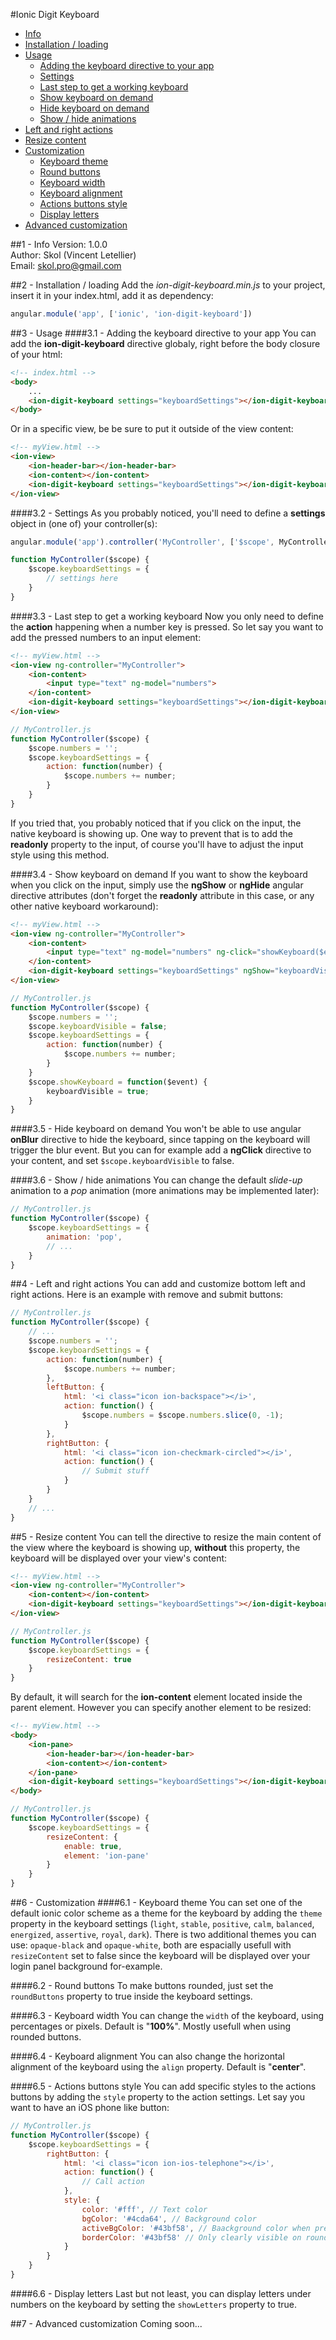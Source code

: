 #Ionic Digit Keyboard

* [Info](#1---info)
* [Installation / loading](#2---installation--loading)
* [Usage](#3---usage)
	* [Adding the keyboard directive to your app](#31---adding-the-keyboard-directive-to-your-app)
	* [Settings](#32---settings)
	* [Last step to get a working keyboard](#33---last-step-to-get-a-working-keyboard)
	* [Show keyboard on demand](#34---show-keyboard-on-demand)
	* [Hide keyboard on demand](#35---hide-keyboard-on-demand)
	* [Show / hide animations](#36---show--hide-animations)
* [Left and right actions](#4---left-and-right-actions)
* [Resize content](#5---resize-content)
* [Customization](#6---customization)
	* [Keyboard theme](#61---keyboard-theme)
	* [Round buttons](#62---round-buttons)
	* [Keyboard width](#63---keyboard-width)
	* [Keyboard alignment](#64---keyboard-alignment)
	* [Actions buttons style](#65---actions-buttons-style)
	* [Display letters](#66---display-letters)
* [Advanced customization](#7---advanced-customization)
	
##1 - Info
Version: 1.0.0<br>
Author: Skol (Vincent Letellier)<br>
Email: skol.pro@gmail.com


##2 - Installation / loading
Add the *ion-digit-keyboard.min.js* to your project, insert it in your index.html, add it as dependency: 
```javascript
angular.module('app', ['ionic', 'ion-digit-keyboard'])
```

##3 - Usage
####3.1 - Adding the keyboard directive to your app
You can add the **ion-digit-keyboard** directive globaly, right before the body closure of your html:
```html
<!-- index.html -->
<body>
	...
	<ion-digit-keyboard settings="keyboardSettings"></ion-digit-keyboard>
</body>
```

Or in a specific view, be be sure to put it outside of the view content:
```html
<!-- myView.html -->
<ion-view>
	<ion-header-bar></ion-header-bar>
	<ion-content></ion-content>
	<ion-digit-keyboard settings="keyboardSettings"></ion-digit-keyboard>
</ion-view>
```

####3.2 - Settings
As you probably noticed, you'll need to define a **settings** object in (one of) your controller(s):
```javascript
angular.module('app').controller('MyController', ['$scope', MyController]);

function MyController($scope) {	
	$scope.keyboardSettings = {
		// settings here
	}
}
```

####3.3 - Last step to get a working keyboard
Now you only need to define the **action** happening when a number key is pressed.
So let say you want to add the pressed numbers to an input element:
```html
<!-- myView.html -->
<ion-view ng-controller="MyController">
	<ion-content>
		<input type="text" ng-model="numbers">
	</ion-content>
	<ion-digit-keyboard settings="keyboardSettings"></ion-digit-keyboard>
</ion-view>
```
```javascript
// MyController.js
function MyController($scope) {
	$scope.numbers = '';
	$scope.keyboardSettings = {
		action: function(number) {
			$scope.numbers += number;
		}
	}
}
```
If you tried that, you probably noticed that if you click on the input, the native keyboard is showing up. One way to prevent that is to add the **readonly** property to the input, of course you'll have to adjust the input style using this method.

####3.4 - Show keyboard on demand
If you want to show the keyboard when you click on the input, simply use the **ngShow** or **ngHide** angular directive attributes (don't forget the **readonly** attribute in this case, or any other native keyboard workaround):
```html
<!-- myView.html -->
<ion-view ng-controller="MyController">
	<ion-content>
		<input type="text" ng-model="numbers" ng-click="showKeyboard($event)" readonly>
	</ion-content>
	<ion-digit-keyboard settings="keyboardSettings" ngShow="keyboardVisible"></ion-digit-keyboard>
</ion-view>
```
```javascript
// MyController.js
function MyController($scope) {
	$scope.numbers = '';
	$scope.keyboardVisible = false;
	$scope.keyboardSettings = {
		action: function(number) {
			$scope.numbers += number;
		}
	}
	$scope.showKeyboard = function($event) {
		keyboardVisible = true;
	}
}
```

####3.5 - Hide keyboard on demand
You won't be able to use angular **onBlur** directive to hide the keyboard, since tapping on the keyboard will trigger the blur event.
But you can for example add a **ngClick** directive to your content, and set `$scope.keyboardVisible` to false.

####3.6 - Show / hide animations
You can change the default *slide-up* animation to a *pop* animation (more animations may be implemented later):
```javascript
// MyController.js
function MyController($scope) {
	$scope.keyboardSettings = {
		animation: 'pop',
		// ...
	}
}
```

##4 - Left and right actions
You can add and customize bottom left and right actions. Here is an example with remove and submit buttons:
```javascript
// MyController.js
function MyController($scope) {
	// ...
	$scope.numbers = '';
	$scope.keyboardSettings = {
		action: function(number) {
			$scope.numbers += number;
		},
		leftButton: {
			html: '<i class="icon ion-backspace"></i>',
			action: function() {
				$scope.numbers = $scope.numbers.slice(0, -1);
			}
		},
		rightButton: {
			html: '<i class="icon ion-checkmark-circled"></i>',
			action: function() {
				// Submit stuff
			}
		}
	}
	// ...
}
```

##5 - Resize content
You can tell the directive to resize the main content of the view where the keyboard is showing up, **without** this property, the keyboard will be displayed over your view's content:
```html
<!-- myView.html -->
<ion-view ng-controller="MyController">
	<ion-content></ion-content>
	<ion-digit-keyboard settings="keyboardSettings"></ion-digit-keyboard>
</ion-view>
```
```javascript
// MyController.js
function MyController($scope) {
	$scope.keyboardSettings = {
		resizeContent: true
	}
}
```
By default, it will search for the **ion-content** element located inside the parent element. However you can specify another element to be resized:
```html
<!-- myView.html -->
<body>
	<ion-pane>
		<ion-header-bar></ion-header-bar>
		<ion-content></ion-content>
	</ion-pane>
	<ion-digit-keyboard settings="keyboardSettings"></ion-digit-keyboard>
</body>
```
```javascript
// MyController.js
function MyController($scope) {
	$scope.keyboardSettings = {
		resizeContent: {
			enable: true,
			element: 'ion-pane'
		}
	}
}
```

##6 - Customization
####6.1 - Keyboard theme
You can set one of the default ionic color scheme as a theme for the keyboard by adding the `theme` property in the keyboard settings (`light`, `stable`, `positive`, `calm`, `balanced`, `energized`, `assertive`, `royal`, `dark`).
There is two additional themes you can use: `opaque-black` and `opaque-white`, both are espacially usefull with `resizeContent` set to false since the keyboard will be displayed over your login panel background for-example.

####6.2 - Round buttons
To make buttons rounded, just set the `roundButtons` property to true inside the keyboard settings.

####6.3 - Keyboard width
You can change the `width` of the keyboard, using percentages or pixels. Default is "**100%**". Mostly usefull when using rounded buttons.

####6.4 - Keyboard alignment
You can also change the horizontal alignment of the keyboard using the `align` property. Default is "**center**".

####6.5 - Actions buttons style
You can add specific styles to the actions buttons by adding the `style` property to the action settings. Let say you want to have an iOS phone like button:
```javascript
// MyController.js
function MyController($scope) {
	$scope.keyboardSettings = {
		rightButton: {
			html: '<i class="icon ion-ios-telephone"></i>',
			action: function() {
				// Call action
			},
			style: {
				color: '#fff', // Text color
				bgColor: '#4cda64', // Background color
				activeBgColor: '#43bf58', // Baackground color when pressed
				borderColor: '#43bf58' // Only clearly visible on round buttons (until next plugin version)
			}
		}
	}
}
```

####6.6 - Display letters
Last but not least, you can display letters under numbers on the keyboard by setting the `showLetters` property to true.

##7 - Advanced customization
Coming soon...
